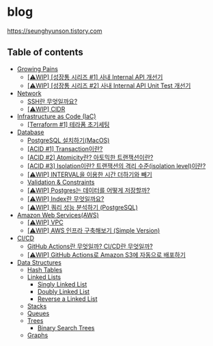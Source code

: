 # blog

https://seunghyunson.tistory.com

## Table of contents

- [Growing Pains](growing-pains)
    - [[⚠️WIP] [성장통 시리즈 #1] 사내 Internal API 개선기](growing-pains/1-internalapi-개선기)
    - [[⚠️WIP] [성장통 시리즈 #2] 사내 Internal API Unit Test 개선기](growing-pains/2-internalapi-unittest-개선기)
- [Network](network)
    - [SSH란 무엇일까요?](network/ssh)
    - [[⚠️WIP] CIDR](network/cidr)
- [Infrastructure as Code (IaC)](iac)
    - [[Terraform #1] 테라폼 초기세팅](iac/terraform)
- [Database](database)
    - [PostgreSQL 설치하기(MacOS)](database/installation(postgres))
    - [[ACID #1] Transaction이란?](database/acid/transaction)
    - [[ACID #2] Atomicity란? 아토믹한 트랜잭션이란?](database/acid/atomicity)
    - [[ACID #3] Isolation이란? 트랜잭션의 격리 수준(isolation level)이란?](database/acid/isolation)
    - [[⚠️WIP] INTERVAL을 이용한 시간 더하기와 빼기](database/interval)
    - [Validation & Constraints](database/validation-and-constraints)
    - [[⚠️WIP] Postgres는 데이터를 어떻게 저장할까?](database/how-postgres-stores-data)
    - [[⚠️WIP] Index란 무엇일까요?](database/index)
    - [[⚠️WIP] 쿼리 성능 분석하기 (PostgreSQL)](database/analyzing-query-performance(postgres))
- [Amazon Web Services(AWS)](aws)
    - [[⚠️WIP] VPC](aws/vpc)
    - [[⚠️WIP] AWS 인프라 구축해보기 (Simple Version)](aws/simple-infrastructure)
- [CI/CD](cicd)
    - [GitHub Actions란 무엇일까? CI/CD란 무엇일까?](cicd/github-actions)
    - [[⚠️WIP] GitHub Actions로 Amazon S3에 자동으로 배포하기](cicd/github-actions-react-s3)
- [Data Structures](data-structures)
    - [Hash Tables](data-structures/hash-tables)
    - [Linked Lists](data-structures/linked-lists)
        - [Singly Linked List](data-structures/linked-lists/singly-linked-list)
        - [Doubly Linked List](data-structures/linked-lists/doubly-linked-list)
        - [Reverse a Linked List](data-structures/linked-lists/reverse-a-linked-list)
    - [Stacks](data-structures/stacks)
    - [Queues](data-structures/queues)
    - [Trees](data-structures/trees)
        - [Binary Search Trees](data-structures/trees/binary-search-trees)
    - [Graphs](data-structures/graphs)
